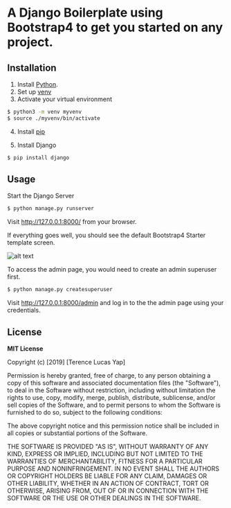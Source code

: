 # A Django Boilerplate using Bootstrap4 to get you started on any project.

## Installation

1. Install [Python](https://www.python.org/downloads/).
2. Set up [venv](https://docs.python.org/3/library/venv.html)
3. Activate your virtual environment

```sh
$ python3 -m venv myvenv
$ source ./myvenv/bin/activate
```

4. Install [pip](https://pip.pypa.io/en/stable/installing/)

5. Install Django

```sh
$ pip install django
```

## Usage

Start the Django Server

```sh
$ python manage.py runserver
```
Visit http://127.0.0.1:8000/ from your browser.

If everything goes well, you should see the default Bootstrap4 Starter template screen.

![alt text](https://raw.githubusercontent.com/papagoat/django-bootstrap4-boilerplate/master/screenshot.png)

To access the admin page, you would need to create an admin superuser first.

```sh
$ python manage.py createsuperuser
```

Visit http://127.0.0.1:8000/admin and log in to the the admin page using your credentials.


## License
**MIT License**

Copyright (c) [2019] [Terence Lucas Yap]

Permission is hereby granted, free of charge, to any person obtaining a copy
of this software and associated documentation files (the "Software"), to deal
in the Software without restriction, including without limitation the rights
to use, copy, modify, merge, publish, distribute, sublicense, and/or sell
copies of the Software, and to permit persons to whom the Software is
furnished to do so, subject to the following conditions:

The above copyright notice and this permission notice shall be included in all
copies or substantial portions of the Software.

THE SOFTWARE IS PROVIDED "AS IS", WITHOUT WARRANTY OF ANY KIND, EXPRESS OR
IMPLIED, INCLUDING BUT NOT LIMITED TO THE WARRANTIES OF MERCHANTABILITY,
FITNESS FOR A PARTICULAR PURPOSE AND NONINFRINGEMENT. IN NO EVENT SHALL THE
AUTHORS OR COPYRIGHT HOLDERS BE LIABLE FOR ANY CLAIM, DAMAGES OR OTHER
LIABILITY, WHETHER IN AN ACTION OF CONTRACT, TORT OR OTHERWISE, ARISING FROM,
OUT OF OR IN CONNECTION WITH THE SOFTWARE OR THE USE OR OTHER DEALINGS IN THE
SOFTWARE.
